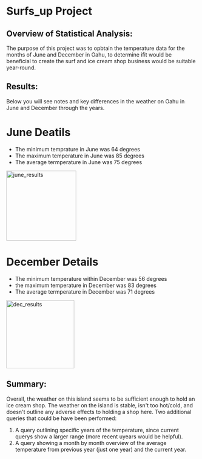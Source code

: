 # Surfs_up Project

## Overview of Statistical Analysis:

The purpose of this project was to opbtain the temperature data for the months of June and December in Oahu, to determine ifit would be beneficial to create the surf and ice cream shop business would be suitable year-round.


## Results:
Below you will see notes and key differences in the weather on Oahu in June and December through the years.

# June Deatils
- The minimum temprature in June was 64 degrees
- The maximum temperature in June was 85 degrees
- The average termperature in June was 75 degrees

<img width="184" alt="june_results" src="https://user-images.githubusercontent.com/106715923/184164432-7d053187-60b7-445b-b832-b17642acc8ca.png">


# December Details
- The minimum temperature within December was 56 degrees
- the maximum temperature in December was 83 degrees
- The average termperature in December was 71 degrees

<img width="179" alt="dec_results" src="https://user-images.githubusercontent.com/106715923/184164464-ebd4c030-abe5-44a6-99b6-08cbd98aa48b.png">


## Summary:
Overall, the weather on this island seems to be sufficient enough to hold an ice cream shop. The weather on the island is stable, isn't too hot/cold, and doesn't outline any adverse effects to holding a shop here. Two additional queries that could be have been performed:
1. A query outlining specific years of the temperature, since current querys show a larger range (more recent uyears would be helpful).
2. A query showing a month by month overview of the average temperature from previous year (just one year) and the current year. 


